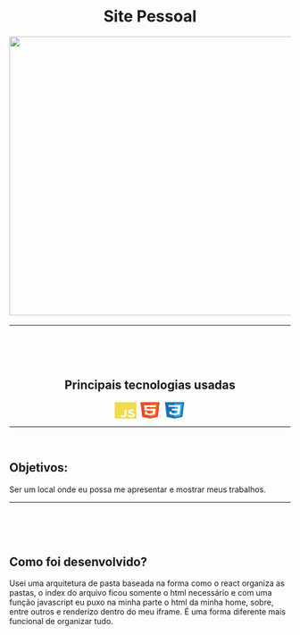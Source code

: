 <h1 align="center">Site Pessoal</h1>
<div align="center"> 
   <img width="1000px" height="500px"  src="./pessoal.gif"/>
</div>
<hr>
<br>
<br>
<br>

<h2 align="center">Principais tecnologias usadas</h2>
<div align="center">
 <img align="center" alt="Edinelson-Js" height="30" width="40" src="https://raw.githubusercontent.com/devicons/devicon/master/icons/javascript/javascript-plain.svg">
  <img align="center" alt="Edinelson-HTML" height="30" width="40" src="https://raw.githubusercontent.com/devicons/devicon/master/icons/html5/html5-original.svg">
  <img align="center" alt="Edinelson-CSS" height="30" width="40" src="https://raw.githubusercontent.com/devicons/devicon/master/icons/css3/css3-original.svg">
</div>
<hr>
<br>

## Objetivos:
 Ser um local onde eu possa me apresentar e mostrar meus trabalhos.
<hr>
<br>
<br>
<br>

## Como foi desenvolvido?
 Usei uma arquitetura de pasta baseada na forma como o react organiza as pastas, o index do arquivo ficou somente o html necessário e com uma função javascript eu puxo na minha parte o html da minha home, sobre, entre outros e renderizo dentro do meu iframe. É uma forma diferente mais funcional de organizar tudo. 
